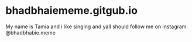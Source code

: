 # bhadbhaiememe.gitgub.io
My name is Tamia and i like singing and yall should follow me on instagram @bhadbhabie.meme
